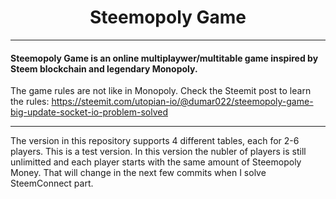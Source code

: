 # <center> Steemopoly Game</center>
___
#### Steemopoly Game is an online multiplaywer/multitable game inspired by Steem blockchain and legendary Monopoly.
The game rules are not like in Monopoly. Check the Steemit post to learn the rules:
https://steemit.com/utopian-io/@dumar022/steemopoly-game-big-update-socket-io-problem-solved

___
The version in this repository supports 4 different tables, each for 2-6 players.
This is a test version. In this version the nubler of players is still unlimitted and each player starts with the same amount of Steemopoly Money. That will change in the next few commits when I solve SteemConnect part. 


